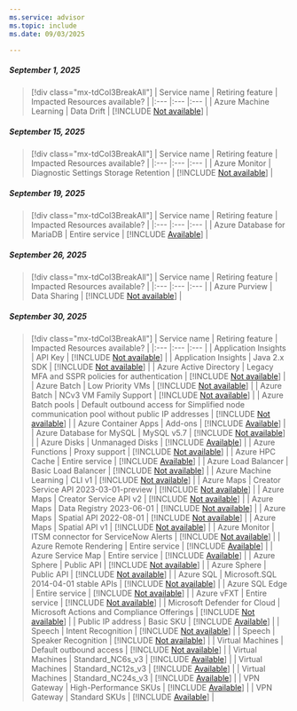 ```yaml
---
ms.service: advisor
ms.topic: include
ms.date: 09/03/2025

---
```


##### September 1, 2025

> [!div class="mx-tdCol3BreakAll"]
> | Service name | Retiring feature | Impacted Resources available? |
> |:--- |:--- |:--- |
> | Azure Machine Learning  | Data Drift | [!INCLUDE [Not available](../../includes/inline-reusable-text/not-available-option.md)] |

##### September 15, 2025

> [!div class="mx-tdCol3BreakAll"]
> | Service name | Retiring feature | Impacted Resources available? |
> |:--- |:--- |:--- |
> | Azure Monitor | Diagnostic Settings Storage Retention | [!INCLUDE [Not available](../../includes/inline-reusable-text/not-available-option.md)] |

##### September 19, 2025

> [!div class="mx-tdCol3BreakAll"]
> | Service name | Retiring feature | Impacted Resources available? |
> |:--- |:--- |:--- |
> | Azure Database for MariaDB | Entire service | [!INCLUDE [Available](../../includes/inline-reusable-text/available-option.md)] |

##### September 26, 2025

> [!div class="mx-tdCol3BreakAll"]
> | Service name | Retiring feature | Impacted Resources available? |
> |:--- |:--- |:--- |
> | Azure Purview | Data Sharing | [!INCLUDE [Not available](../../includes/inline-reusable-text/not-available-option.md)] |

##### September 30, 2025

> [!div class="mx-tdCol3BreakAll"]
> | Service name | Retiring feature | Impacted Resources available? |
> |:--- |:--- |:--- |
> | Application Insights | API Key | [!INCLUDE [Not available](../../includes/inline-reusable-text/not-available-option.md)] |
> | Application Insights | Java 2.x SDK | [!INCLUDE [Not available](../../includes/inline-reusable-text/not-available-option.md)] |
> | Azure Active Directory | Legacy MFA and SSPR policies for authentication | [!INCLUDE [Not available](../../includes/inline-reusable-text/not-available-option.md)] |
> | Azure Batch | Low Priority VMs | [!INCLUDE [Not available](../../includes/inline-reusable-text/not-available-option.md)] |
> | Azure Batch | NCv3 VM Family Support | [!INCLUDE [Not available](../../includes/inline-reusable-text/not-available-option.md)] |
> | Azure Batch pools | Default outbound access for Simplified node communication pool without public IP addresses | [!INCLUDE [Not available](../../includes/inline-reusable-text/not-available-option.md)] |
> | Azure Container Apps | Add-ons | [!INCLUDE [Available](../../includes/inline-reusable-text/available-option.md)] |
> | Azure Database for MySQL | MySQL v5.7 | [!INCLUDE [Not available](../../includes/inline-reusable-text/not-available-option.md)] |
> | Azure Disks | Unmanaged Disks | [!INCLUDE [Available](../../includes/inline-reusable-text/available-option.md)] |
> | Azure Functions | Proxy support | [!INCLUDE [Not available](../../includes/inline-reusable-text/not-available-option.md)] |
> | Azure HPC Cache | Entire service | [!INCLUDE [Available](../../includes/inline-reusable-text/available-option.md)] |
> | Azure Load Balancer | Basic Load Balancer | [!INCLUDE [Not available](../../includes/inline-reusable-text/not-available-option.md)] |
> | Azure Machine Learning | CLI v1 | [!INCLUDE [Not available](../../includes/inline-reusable-text/not-available-option.md)] |
> | Azure Maps | Creator Service API 2023-03-01-preview | [!INCLUDE [Not available](../../includes/inline-reusable-text/not-available-option.md)] |
> | Azure Maps | Creator Service API v2 | [!INCLUDE [Not available](../../includes/inline-reusable-text/not-available-option.md)] |
> | Azure Maps | Data Registry 2023-06-01 | [!INCLUDE [Not available](../../includes/inline-reusable-text/not-available-option.md)] |
> | Azure Maps | Spatial API 2022-08-01 | [!INCLUDE [Not available](../../includes/inline-reusable-text/not-available-option.md)] |
> | Azure Maps | Spatial API v1 | [!INCLUDE [Not available](../../includes/inline-reusable-text/not-available-option.md)] |
> | Azure Monitor | ITSM connector for ServiceNow Alerts | [!INCLUDE [Not available](../../includes/inline-reusable-text/not-available-option.md)] |
> | Azure Remote Rendering | Entire service | [!INCLUDE [Available](../../includes/inline-reusable-text/available-option.md)] |
> | Azure Service Map | Entire service | [!INCLUDE [Available](../../includes/inline-reusable-text/available-option.md)] |
> | Azure Sphere | Public API | [!INCLUDE [Not available](../../includes/inline-reusable-text/not-available-option.md)] |
> | Azure Sphere | Public API | [!INCLUDE [Not available](../../includes/inline-reusable-text/not-available-option.md)] |
> | Azure SQL | Microsoft.SQL 2014-04-01 stable APIs | [!INCLUDE [Not available](../../includes/inline-reusable-text/not-available-option.md)] |
> | Azure SQL Edge | Entire service | [!INCLUDE [Not available](../../includes/inline-reusable-text/not-available-option.md)] |
> | Azure vFXT | Entire service | [!INCLUDE [Not available](../../includes/inline-reusable-text/not-available-option.md)] |
> | Microsoft Defender for Cloud | Microsoft Actions and Compliance Offerings | [!INCLUDE [Not available](../../includes/inline-reusable-text/not-available-option.md)] |
> | Public IP address | Basic SKU | [!INCLUDE [Available](../../includes/inline-reusable-text/available-option.md)] |
> | Speech | Intent Recognition | [!INCLUDE [Not available](../../includes/inline-reusable-text/not-available-option.md)] |
> | Speech | Speaker Recognition | [!INCLUDE [Not available](../../includes/inline-reusable-text/not-available-option.md)] |
> | Virtual Machines | Default outbound access | [!INCLUDE [Not available](../../includes/inline-reusable-text/not-available-option.md)] |
> | Virtual Machines | Standard_NC6s_v3 | [!INCLUDE [Available](../../includes/inline-reusable-text/available-option.md)] |
> | Virtual Machines | Standard_NC12s_v3 | [!INCLUDE [Available](../../includes/inline-reusable-text/available-option.md)] |
> | Virtual Machines | Standard_NC24s_v3 | [!INCLUDE [Available](../../includes/inline-reusable-text/available-option.md)] |
> | VPN Gateway | High-Performance SKUs | [!INCLUDE [Available](../../includes/inline-reusable-text/available-option.md)] |
> | VPN Gateway | Standard SKUs | [!INCLUDE [Available](../../includes/inline-reusable-text/available-option.md)] |
